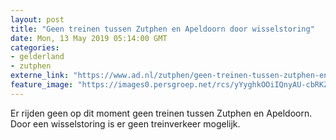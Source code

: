 ```yaml
---
layout: post
title: "Geen treinen tussen Zutphen en Apeldoorn door wisselstoring"
date: Mon, 13 May 2019 05:14:00 GMT
categories: 
- gelderland 
- zutphen 
externe_link: "https://www.ad.nl/zutphen/geen-treinen-tussen-zutphen-en-apeldoorn-door-wisselstoring~ab1dc351/"
feature_image: "https://images0.persgroep.net/rcs/yYyghkOOiIQnyAU-cbRKZYKeKoo/diocontent/141988129/_fitwidth/400/?appId=21791a8992982cd8da851550a453bd7f&quality=0.7"
---
```


Er rijden geen op dit moment geen treinen tussen Zutphen en Apeldoorn. Door een wisselstoring is er geen treinverkeer mogelijk.
